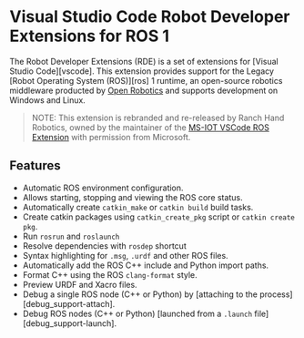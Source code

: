 # Visual Studio Code Robot Developer Extensions for ROS 1

The Robot Developer Extensions (RDE) is a set of extensions for [Visual Studio Code][vscode]. This extension provides support for the Legacy [Robot Operating System (ROS)][ros] 1 runtime, an open-source robotics middleware producted by [Open Robotics](https://www.openrobotics.org/) and supports development on Windows and Linux. 

> NOTE: This extension is rebranded and re-released by Ranch Hand Robotics, owned by the maintainer of the [MS-IOT VSCode ROS Extension](https://github.com/ms-iot/vscode-ros) with permission from Microsoft. 

## Features

* Automatic ROS environment configuration.
* Allows starting, stopping and viewing the ROS core status.
* Automatically create `catkin_make` or `catkin build` build tasks.
* Create catkin packages using `catkin_create_pkg` script or `catkin create pkg`.
* Run `rosrun` and `roslaunch`
* Resolve dependencies with `rosdep` shortcut
* Syntax highlighting for `.msg`, `.urdf` and other ROS files.
* Automatically add the ROS C++ include and Python import paths.
* Format C++ using the ROS `clang-format` style.
* Preview URDF and Xacro files.
* Debug a single ROS node (C++ or Python) by [attaching to the process][debug_support-attach].
* Debug ROS nodes (C++ or Python) [launched from a `.launch` file][debug_support-launch].
